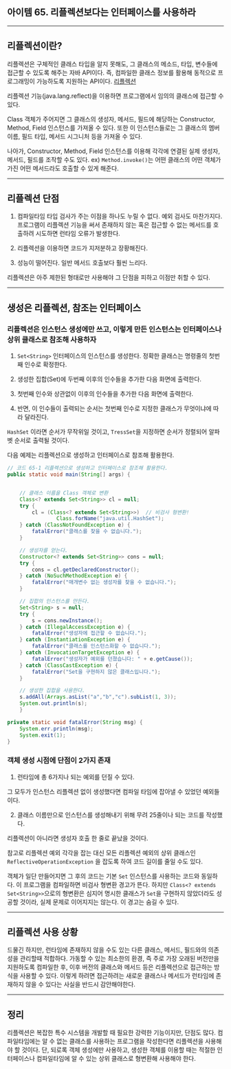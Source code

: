 ## 아이템 65. 리플렉션보다는 인터페이스를 사용하라
___
## 리플렉션이란?

리플렉션은 구체적인 클래스 타입을 알지 못해도, 그 클래스의 메소드, 타입, 변수들에 접근할 수 있도록 해주는 자바 API이다. 즉, 컴파일한 클래스 정보를 활용해 동적으로 프로그래밍이 가능하도록 지원하는 API이다.
[리플렉션](https://dublin-java.tistory.com/53)

리플렉션 기능(java.lang.reflect)을 이용하면 프로그램에서 임의의 클래스에 접근할 수 있다.

Class 객체가 주어지면 그 클래스의 생성자, 메서드, 필드에 해당하는 Constructor, Method, Field 인스턴스를 가져올 수 있다. 또한 이 인스턴스들로는 그 클래스의 멤버 이름, 필드 타입, 메서드 시그니처 등을 가져올 수 있다.

나아가, Constructor, Method, Field 인스턴스를 이용해 각각에 연결된 실제 생성자, 메서드, 필드를 조작할 수도 있다.
ex) `Method.invoke()`는 어떤 클래스의 어떤 객체가 가진 어떤 메서드라도 호출할 수 있게 해준다.

___

## 리플렉션 단점

1. 컴파일타임 타입 검사가 주는 이점을 하나도 누릴 수 없다. 예외 검사도 마찬가지다. 프로그램이 리플렉션 기능을 써서 존재하지 않는 혹은 접근할 수 없는 메서드를 호출하려 시도하면 런타임 오류가 발생한다.

2. 리플렉션을 이용하면 코드가 지저분하고 장황해진다.

3. 성능이 떨어진다. 일반 메서드 호출보다 훨씬 느리다. 

리플렉션은 아주 제한된 형태로만 사용해야 그 단점을 피하고 이점만 취할 수 있다.

___

## 생성은 리플렉션, 참조는 인터페이스

### 리플렉션은 인스턴스 생성에만 쓰고, 이렇게 만든 인스턴스는 인터페이스나 상위 클래스로 참조해 사용하자

1. `Set<String>` 인터페이스의 인스턴스를 생성한다. 정확한 클래스는 명령줄의 첫번째 인수로 확정한다.
  
2. 생성한 집합(Set)에 두번째 이후의 인수들을 추가한 다음 화면에 출력한다.
  
3. 첫번째 인수와 상관없이 이후의 인수들을 추가한 다음 화면에 출력한다.
  
4. 반면, 이 인수들이 출력되는 순서는 첫번째 인수로 지정한 클래스가 무엇이냐에 따라 달라진다.

`HashSet` 이라면 순서가 무작위일 것이고, `TressSet`을 지정하면 순서가 정렬되어 알파벳 순서로 출력될 것이다.

다음 예제는 리플렉션으로 생성하고 인터페이스로 참조해 활용한다.

``` java
// 코드 65-1 리플렉션으로 생성하고 인터페이스로 참조해 활용한다.
public static void main(String[] args) {


	// 클래스 이름을 Class 객체로 변환
    Class<? extends Set<String>> cl = null;
    try {
        cl = (Class<? extends Set<String>>)  // 비검사 형변환!
                Class.forName("java.util.HashSet");
    } catch (ClassNotFoundException e) {
        fatalError("클래스를 찾을 수 없습니다.");
    }

    // 생성자를 얻는다.
    Constructor<? extends Set<String>> cons = null;
    try {
        cons = cl.getDeclaredConstructor();
    } catch (NoSuchMethodException e) {
        fatalError("매개변수 없는 생성자를 찾을 수 없습니다.");
    }

    // 집합의 인스턴스를 만든다.
    Set<String> s = null;
    try {
        s = cons.newInstance();
    } catch (IllegalAccessException e) {
        fatalError("생성자에 접근할 수 없습니다.");
    } catch (InstantiationException e) {
        fatalError("클래스를 인스턴스화할 수 없습니다.");
    } catch (InvocationTargetException e) {
        fatalError("생성자가 예외를 던졌습니다: " + e.getCause());
    } catch (ClassCastException e) {
        fatalError("Set을 구현하지 않은 클래스입니다.");
    }

    // 생성한 집합을 사용한다.
    s.addAll(Arrays.asList("a","b","c").subList(1, 3));
    System.out.println(s);
    }

private static void fatalError(String msg) {
    System.err.println(msg);
    System.exit(1);
}
```

### 객체 생성 시점에 단점이 2가지 존재

1. 런타임에 총 6가지나 되는 예외를 던질 수 있다.

그 모두가 인스턴스 리플렉션 없이 생성했다면 컴파일 타임에 잡아낼 수 있었던 예외들이다.

2. 클래스 이름만으로 인스턴스를 생성해내기 위해 무려 25줄이나 되는 코드를 작성했다.

리플렉션이 아니라면 생성자 호출 한 줄로 끝났을 것이다.

참고로 리플렉션 예외 각각을 잡는 대신 모든 리플렉션 예외의 상위 클래스인 `ReflectiveOperationException` 을 잡도록 하여 코드 길이를 줄일 수도 있다.

객체가 일단 만들어지면 그 후의 코드는 기본 `Set` 인스턴스를 사용하는 코드와 동일하다. 이 프로그램을 컴파일하면 비검사 형변환 경고가 뜬다. 하지만 `Class<? extends Set<String>>`으로의 형변환은 심지어 명시한 클래스가 `Set`을 구현하지 않았더라도 성공할 것이라, 실제 문제로 이어지지는 않는다. 이 경고는 숨길 수 있다.

___

## 리플렉션 사용 상황

드물긴 하지만, 런타임에 존재하지 않을 수도 있는 다른 클래스, 메서드, 필드와의 의존성을 관리할때 적합하다. 가동할 수 있는 최소한의 환경, 즉 주로 가장 오래된 버전만을 지원하도록 컴파일한 후, 이후 버전의 클래스와 메서드 등은 리플렉션으로 접근하는 방식을 사용할 수 있다. 이렇게 하려면 접근하려는 새로운 클래스나 메서드가 런타임에 존재하지 않을 수 있다는 사실을 반드시 감안해야한다. 

___

## 정리

리플렉션은 복잡한 특수 시스템을 개발할 때 필요한 강력한 기능이지만, 단점도 많다.
컴파일타임에는 알 수 없는 클래스를 사용하는 프로그램을 작성한다면 리플렉션을 사용해야 할 것이다.
단, 되로록 객체 생성에만 사용하고, 생성한 객체를 이용할 때는 적절한 인터페이스나 컴파일타임에 알 수 있는 상위 클래스로 형변환해 사용해야 한다.
